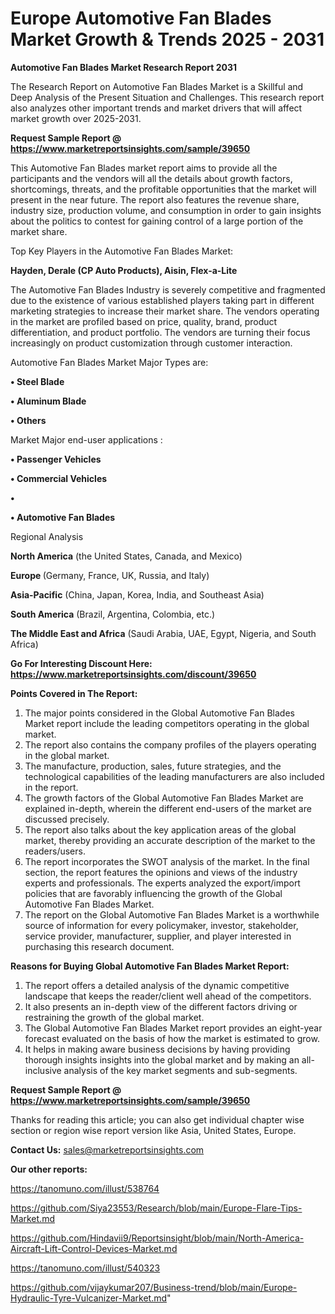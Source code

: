 # Europe  Automotive Fan Blades Market Growth & Trends 2025 - 2031

<strong>Automotive Fan Blades Market Research Report 2031</strong>

The Research Report on Automotive Fan Blades Market is a Skillful and Deep Analysis of the Present Situation and Challenges. This research report also analyzes other important trends and market drivers that will affect market growth over 2025-2031.

<strong>Request Sample Report @ <a href=https://www.marketreportsinsights.com/sample/39650>https://www.marketreportsinsights.com/sample/39650</a></strong>

This Automotive Fan Blades market report aims to provide all the participants and the vendors will all the details about growth factors, shortcomings, threats, and the profitable opportunities that the market will present in the near future. The report also features the revenue share, industry size, production volume, and consumption in order to gain insights about the politics to contest for gaining control of a large portion of the market share.

Top Key Players in the Automotive Fan Blades Market:

<strong>Hayden, Derale (CP Auto Products), Aisin, Flex-a-Lite</strong>

The Automotive Fan Blades Industry is severely competitive and fragmented due to the existence of various established players taking part in different marketing strategies to increase their market share. The vendors operating in the market are profiled based on price, quality, brand, product differentiation, and product portfolio. The vendors are turning their focus increasingly on product customization through customer interaction.

Automotive Fan Blades Market Major Types are:

<strong>•  Steel Blade

•  Aluminum Blade

•  Others</strong>

Market Major end-user applications :

<strong>•  Passenger Vehicles

•  Commercial Vehicles

•  

•  Automotive Fan Blades</strong>

Regional Analysis

</u><strong><b>North America</b></strong> (the United States, Canada, and Mexico)

<strong><b>Europe </b></strong>(Germany, France, UK, Russia, and Italy)

<strong><b>Asia-Pacific</b></strong> (China, Japan, Korea, India, and Southeast Asia)

<strong><b>South America</b></strong> (Brazil, Argentina, Colombia, etc.)

<strong><b>The Middle East and Africa</b></strong> (Saudi Arabia, UAE, Egypt, Nigeria, and South Africa)

<strong>Go For Interesting Discount Here: <a href=https://www.marketreportsinsights.com/discount/39650>https://www.marketreportsinsights.com/discount/39650</a></strong>

<strong>Points Covered in The Report:</strong>
<ol>
  <li>The major points considered in the Global Automotive Fan Blades Market report include the leading competitors operating in the global market.</li>
  <li>The report also contains the company profiles of the players operating in the global market.</li>
  <li>The manufacture, production, sales, future strategies, and the technological capabilities of the leading manufacturers are also included in the report.</li>
  <li>The growth factors of the Global Automotive Fan Blades Market are explained in-depth, wherein the different end-users of the market are discussed precisely.</li>
  <li>The report also talks about the key application areas of the global market, thereby providing an accurate description of the market to the readers/users.</li>
  <li>The report incorporates the SWOT analysis of the market. In the final section, the report features the opinions and views of the industry experts and professionals. The experts analyzed the export/import policies that are favorably influencing the growth of the Global Automotive Fan Blades Market.</li>
  <li>The report on the Global Automotive Fan Blades Market is a worthwhile source of information for every policymaker, investor, stakeholder, service provider, manufacturer, supplier, and player interested in purchasing this research document.</li>
</ol>
<strong>Reasons for Buying Global Automotive Fan Blades Market Report:</strong>

<ol>
  <li>The report offers a detailed analysis of the dynamic competitive landscape that keeps the reader/client well ahead of the competitors.</li>
  <li>It also presents an in-depth view of the different factors driving or restraining the growth of the global market.</li>
  <li>The Global Automotive Fan Blades Market report provides an eight-year forecast evaluated on the basis of how the market is estimated to grow.</li>
  <li>It helps in making aware business decisions by having providing thorough insights insights into the global market and by making an all-inclusive analysis of the key market segments and sub-segments.</li>
</ol>
<strong>Request Sample Report @ <a href=https://www.marketreportsinsights.com/sample/39650>https://www.marketreportsinsights.com/sample/39650</a></strong>


Thanks for reading this article; you can also get individual chapter wise section or region wise report version like Asia, United States, Europe.

<strong>Contact Us:</strong>
sales@marketreportsinsights.com

<strong>Our other reports:</strong>

<a href=https://tanomuno.com/illust/538764>https://tanomuno.com/illust/538764</a>

<a href=https://github.com/Siya23553/Research/blob/main/Europe-Flare-Tips-Market.md>https://github.com/Siya23553/Research/blob/main/Europe-Flare-Tips-Market.md</a>

<a href=https://github.com/Hindavii9/Reportsinsight/blob/main/North-America-Aircraft-Lift-Control-Devices-Market.md>https://github.com/Hindavii9/Reportsinsight/blob/main/North-America-Aircraft-Lift-Control-Devices-Market.md</a>

<a href=https://tanomuno.com/illust/540323>https://tanomuno.com/illust/540323</a>

<a href=https://github.com/vijaykumar207/Business-trend/blob/main/Europe-Hydraulic-Tyre-Vulcanizer-Market.md>https://github.com/vijaykumar207/Business-trend/blob/main/Europe-Hydraulic-Tyre-Vulcanizer-Market.md</a>"
